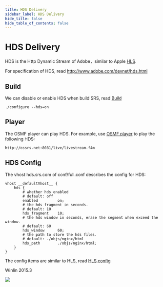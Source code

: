 ```yaml
---
title: HDS Delivery
sidebar_label: HDS Delivery
hide_title: false
hide_table_of_contents: false
---
```


# HDS Delivery

HDS is the Http Dynamic Stream of Adobe，similar to Apple [HLS](./delivery-hls.md).

For specification of HDS, read http://www.adobe.com/devnet/hds.html

## Build

We can disable or enable HDS when build SRS, read [Build](./install.md)

```
./configure --hds=on
```

## Player

The OSMF player can play HDS. For example, use [OSMF player](http://www.ossrs.net/players/osmf.html) to play the following HDS:

```
http://ossrs.net:8081/live/livestream.f4m
```

## HDS Config

The vhost hds.srs.com of conf/full.conf describes the config for HDS:

```
vhost __defaultVhost__ {
    hds {
        # whether hds enabled
        # default: off
        enabled         on;
        # the hds fragment in seconds.
        # default: 10
        hds_fragment    10;
        # the hds window in seconds, erase the segment when exceed the window.
        # default: 60
        hds_window      60;
        # the path to store the hds files.
        # default: ./objs/nginx/html
        hds_path        ./objs/nginx/html;
    }
}
```

The config items are similar to HLS, read [HLS config](./delivery-hls.md#hls-config)

Winlin 2015.3

![](https://ossrs.net/gif/v1/sls.gif?site=ossrs.io&path=/lts/doc/en/v5/delivery-hds)


